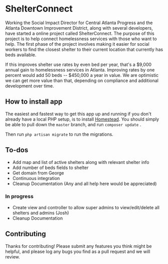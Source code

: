 # ShelterConnect

Working the Social Impact Director for Central Atlanta Progress and the Atlanta Downtown Improvement District, along with several developers, have started a online project called ShelterConnect. The purpose of this project is to help connect homelessness services with those who want to help. The first phase of the project involves making it easier for social workers to find the closest shelter to their current location that currently has beds available.

If this improves shelter use rates by even bed per year, that's a $9,000 annual gain to homelessness services in Atlanta. Improving rates by one percent would add 50 beds -- $450,000 a year in value. We are optimistic we can get more value than that, depending on compliance and additional development over time.

## How to install app

The easiest and fastest way to get this app up and running if you don't already have a local PHP setup, is to install [Homestead](https://laravel.com/docs/5.2/homestead).
You should simply be able to pull down the `master` branch, and run
    ```
    composer update
    ```
.

Then run `php artisan migrate` to run the migrations.

## To-dos

* Add map and list of active shelters along with relevant shelter info
* Add number of beds fields to shelter
* Get domain from George
* Continuous integration
* Cleanup Documentation (Any and all help here would be appreciated)

### In progress

* Create view and controller to allow super admins to view/edit/delete all shelters and admins (Josh)
* Cleanup Documentation

## Contributing

Thanks for contributing! Please submit any features you think might be helpful, and please log any bugs you find as a pull request and we will review.


